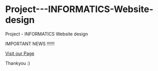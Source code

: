 # Project---INFORMATICS-Website-design
Project - INFORMATICS Website design
</br>
<p>IMPORTANT NEWS !!!!!!</p>
<a href="https://www.instagram.com/fortunate_sparrows/?utm_medium=copy_link">Visit our Page</a>
<p>Thankyou :) </p>
